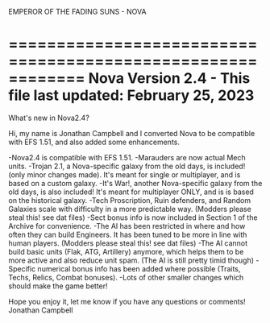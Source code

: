 EMPEROR OF THE FADING SUNS - NOVA

============================================================
Nova Version 2.4 - This file last updated: February 25, 2023
============================================================

What's new in Nova2.4?

Hi, my name is Jonathan Campbell and I converted Nova to be compatible with EFS 1.51, and also added some enhancements. 

-Nova2.4 is compatible with EFS 1.51.
-Marauders are now actual Mech units.
-Trojan 2.1, a Nova-specific galaxy from the old days, is included! (only minor changes made). It's meant for single or multiplayer, and is based on a custom galaxy.
-It's War!, another Nova-specific galaxy from the old days, is also included! It's meant for multiplayer ONLY, and is is based on the historical galaxy.
-Tech Proscription, Ruin defenders, and Random Galaxies scale with difficulty in a more predictable way. (Modders please steal this! see dat files)
-Sect bonus info is now included in Section 1 of the Archive for convenience.
-The AI has been restricted in where and how often they can build Engineers. It has been tuned to be more in line with human players. (Modders please steal this! see dat files)
-The AI cannot build basic units (Flak, ATG, Artillery) anymore, which helps them to be more active and also reduce unit spam. (The AI is still pretty timid though)
-Specific numerical bonus info has been added where possible (Traits, Techs, Relics, Combat bonuses).
-Lots of other smaller changes which should make the game better!

Hope you enjoy it, let me know if you have any questions or comments!
Jonathan Campbell
